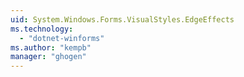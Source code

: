 ```yaml
---
uid: System.Windows.Forms.VisualStyles.EdgeEffects
ms.technology: 
  - "dotnet-winforms"
ms.author: "kempb"
manager: "ghogen"
---
```

